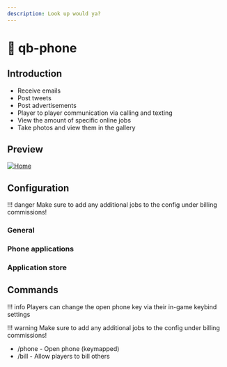 ```yaml
---
description: Look up would ya?
---
```


# 📱 qb-phone

## Introduction

* Receive emails
* Post tweets
* Post advertisements
* Player to player communication via calling and texting
* View the amount of specific online jobs
* Take photos and view them in the gallery

## Preview

[![Home](https://camo.githubusercontent.com/8b65eceaf69fb17c2806865c824813a0d6d727482dafdf8ebd8de8b37d2fc003/68747470733a2f2f63646e2e646973636f72646170702e636f6d2f6174746163686d656e74732f3932313637353234353336303932323632352f3932313637353433393738333637333839372f686f6d652e6a7067)](https://camo.githubusercontent.com/8b65eceaf69fb17c2806865c824813a0d6d727482dafdf8ebd8de8b37d2fc003/68747470733a2f2f63646e2e646973636f72646170702e636f6d2f6174746163686d656e74732f3932313637353234353336303932323632352f3932313637353433393738333637333839372f686f6d652e6a7067)              &#x20;

## Configuration

!!! danger
    Make sure to add any additional jobs to the config under billing commissions!


### General


### Phone applications



### Application store




## Commands

!!! info
    Players can change the open phone key via their in-game keybind settings


!!! warning
    Make sure to add any additional jobs to the config under billing commissions!


* /phone - Open phone (keymapped)
* /bill - Allow players to bill others
